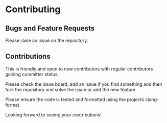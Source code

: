 # Contributing

## Bugs and Feature Requests

Please raise an issue on the repository.


## Contributions

This is friendly and open to new contributors with regular contributors gaining committer status.

Please check the issue board, add an issue if you find something and then fork the repository and solve the issue or add the new feature.

Please ensure the code is tested and formatted using the projects clang-format.

Looking forward to seeing your contributions!
